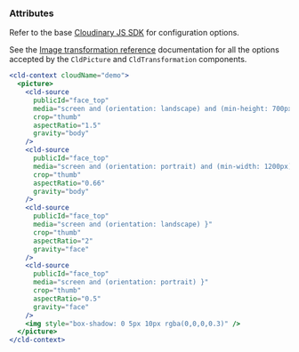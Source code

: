 ### Attributes

Refer to the base [Cloudinary JS SDK](https://github.com/cloudinary/cloudinary_js#configuration) for configuration options.

See the [Image transformation reference](https://cloudinary.com/documentation/image_transformation_reference) documentation for all the options accepted by the `CldPicture` and `CldTransformation` components.

```jsx
<cld-context cloudName="demo">
  <picture>
    <cld-source
      publicId="face_top"
      media="screen and (orientation: landscape) and (min-height: 700px)"
      crop="thumb"
      aspectRatio="1.5"
      gravity="body"
    />
    <cld-source
      publicId="face_top"
      media="screen and (orientation: portrait) and (min-width: 1200px) }"
      crop="thumb"
      aspectRatio="0.66"
      gravity="body"
    />
    <cld-source
      publicId="face_top"
      media="screen and (orientation: landscape) }"
      crop="thumb"
      aspectRatio="2"
      gravity="face"
    />
    <cld-source
      publicId="face_top"
      media="screen and (orientation: portrait) }"
      crop="thumb"
      aspectRatio="0.5"
      gravity="face"
    />
    <img style="box-shadow: 0 5px 10px rgba(0,0,0,0.3)" />
  </picture>
</cld-context>
```
